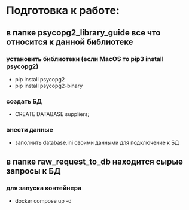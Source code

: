 # Подготовка к работе:

## в папке psycopg2_library_guide все что относится к данной библиотеке

### установить библиотеки (если MacOS то pip3 install psycopg2)
- pip install psycopg2
- pip install psycopg2-binary

### создать БД
- CREATE DATABASE suppliers;
### внести данные
- заполнить database.ini своими данными для подключение к БД


## в папке raw_request_to_db находится сырые запросы к БД


### для запуска контейнера
- docker compose up -d
